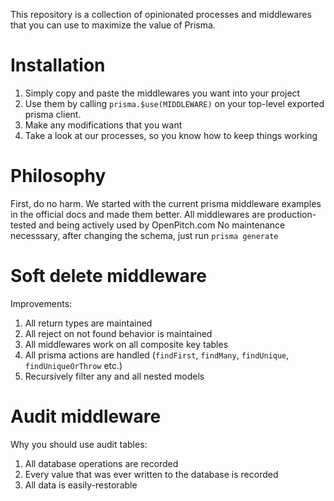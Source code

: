 This repository is a collection of opinionated processes and middlewares that you can use to maximize the value of Prisma.

# Installation
1. Simply copy and paste the middlewares you want into your project
2. Use them by calling `prisma.$use(MIDDLEWARE)` on your top-level exported prisma client.
3. Make any modifications that you want
4. Take a look at our processes, so you know how to keep things working

# Philosophy
First, do no harm. 
We started with the current prisma middleware examples in the official docs and made them better.
All middlewares are production-tested and being actively used by OpenPitch.com
No maintenance necesssary, after changing the schema, just run `prisma generate`

# Soft delete middleware
Improvements:
1. All return types are maintained
2. All reject on not found behavior is maintained
3. All middlewares work on all composite key tables
4. All prisma actions are handled (`findFirst`, `findMany`, `findUnique`, `findUniqueOrThrow` etc.)
5. Recursively filter any and all nested models

# Audit middleware
Why you should use audit tables:
1. All database operations are recorded
2. Every value that was ever written to the database is recorded
3. All data is easily-restorable
